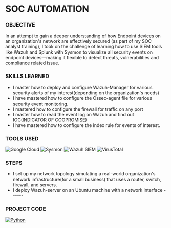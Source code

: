 # SOC AUTOMATION

### OBJECTIVE
In an attempt to gain a deeper understanding of how Endpoint devices on an organization's network are effectively secured (as part of my SOC analyst training), I took on the challenge of learning how to use SIEM tools like Wazuh and Splunk with Sysmon to visualize all security events on endpoint devices—making it flexible to detect threats, vulnerabilities and compliance related issue. 

### SKILLS LEARNED
* I master how to deploy and configure Wazuh-Manager for various security alerts of my interest(depending on the organization's needs)
* I have mastered how to configure the Ossec-agent file for various security event monitoring.
* I mastered how to configure the firewall for traffic on any port
* I master how to read the event log on Wazuh and find out IOC(INDICATOR OF COOPROMISE)
* I have mastered how to configure the index rule for events of interest.


### TOOLS USED
![Google Cloud](https://img.shields.io/badge/Google%20Cloud-Infrastructure-blue?logo=google-cloud&logoColor=white)
![Sysmon](https://img.shields.io/badge/Sysmon-Windows%20Monitoring-important?logo=windows&logoColor=white)
![Wazuh SIEM](https://img.shields.io/badge/Wazuh%20SIEM-Open%20Source%20Security-brightgreen?logo=wazuh&logoColor=white)
![VirusTotal](https://img.shields.io/badge/VirusTotal-Threat%20Analysis-red?logo=virustotal&logoColor=white)



### STEPS
* I set up my network topology simulating a real-world organization's network infrastructure(for a small business) that uses a router, switch, firewall, and servers.
* I deploy Wazuh-server on an Ubuntu machine with a network interface ------ 




### PROJECT CODE
[![Python](https://img.shields.io/badge/Python-project_Code-3776AB?style=for-the-badge&logo=python&logoColor=white)](https://github.com/Mayorb909/PRODIGY_CS_01/blob/main/CS_01%20code)
